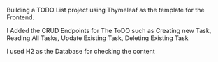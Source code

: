 Building a TODO List project using Thymeleaf as the template for the Frontend.

I Added the CRUD Endpoints for The ToDO such as Creating new Task, Reading All Tasks, Update Existing Task, Deleting Existing Task

I used H2 as the Database for checking the content


